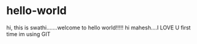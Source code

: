 # hello-world
hi, this is swathi.......welcome to hello world!!!!!
hi mahesh....I LOVE U
first time im using GIT
